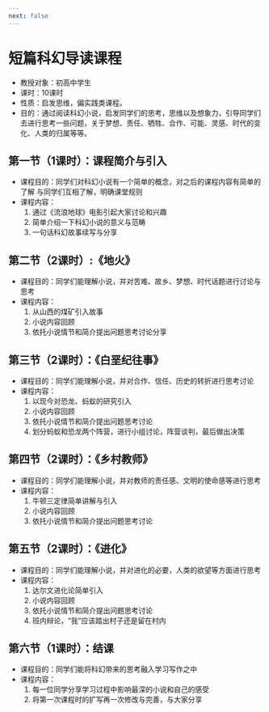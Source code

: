 ```yaml
---
next: false
---
```


# 短篇科幻导读课程

- 教授对象：初高中学生
- 课时：10课时
- 性质：启发思维，偏实践类课程。
- 目的：通过阅读科幻小说，启发同学们的思考，思维以及想象力，引导同学们去进行思考一些问题，关于梦想、责任、牺牲、合作、可能、灵感、时代的变化、人类的归属等等。

## 第一节（1课时）：课程简介与引入

- 课程目的：同学们对科幻小说有一个简单的概念，对之后的课程内容有简单的了解	与同学们互相了解，明确课堂规则
- 课程内容：
    1. 通过《流浪地球》电影引起大家讨论和兴趣
    2. 简单介绍一下科幻小说的意义与范畴
    3. 一句话科幻故事续写与分享

## 第二节（2课时）:《地火》

- 课程目的：同学们能理解小说，并对苦难、故乡、梦想、时代话题进行讨论与思考
- 课程内容：
    1. 从山西的煤矿引入故事
    2. 小说内容回顾
    3. 依托小说情节和简介提出问题思考讨论分享

## 第三节（2课时）：《白垩纪往事》

- 课程目的：同学们能理解小说，并对合作、信任、历史的转折进行思考讨论
- 课程内容：
    1. 以现今对恐龙、蚂蚁的研究引入
    2. 小说内容回顾
    3. 依托小说情节和简介提出问题思考讨论
    4. 划分蚂蚁和恐龙两个阵营，进行小组讨论，阵营谈判，最后做出决策

## 第四节（2课时）：《乡村教师》

- 课程目的：同学们能理解小说，并对教师的责任感、文明的使命感等进行思考
- 课程内容：
    1. 牛顿三定律简单讲解与引入
    2. 小说内容回顾
    3. 依托小说情节和简介提出问题思考讨论

## 第五节（2课时）：《进化》

- 课程目的：同学们能理解小说，并对进化的必要，人类的欲望等方面进行思考
- 课程内容：
    1. 达尔文进化论简单引入
    2. 小说内容回顾
    3. 依托小说情节和简介提出问题思考讨论
    4. 班内辩论，“我”应该踏出村子还是留在村内

## 第六节（1课时）：结课

- 课程目的：同学们能将科幻带来的思考融入学习写作之中
- 课程内容：
    1. 每一位同学分享学习过程中影响最深的小说和自己的感受
    2. 将第一次课程时的扩写再一次修改与完善，与大家分享
